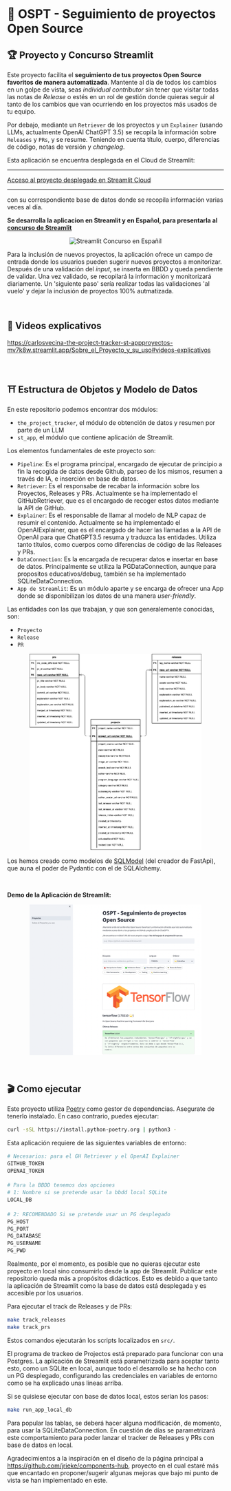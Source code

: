 # 🔎 OSPT - Seguimiento de proyectos Open Source

## 🏆 Proyecto y Concurso Streamlit

Este proyecto facilita el **seguimiento de tus proyectos Open Source favoritos de manera automatizada**. Mantente al día de todos los cambios en un golpe de vista, seas *individual contributor* sin tener que visitar todas las notas de *Release* o estés en un rol de gestión donde quieras seguir al tanto de los cambios que van ocurriendo en los proyectos más usados de tu equipo.

Por debajo, mediante un `Retriever` de los proyectos y un `Explainer` (usando LLMs, actualmente OpenAI ChatGPT 3.5) se recopila la información sobre `Releases` y `PRs`, y se resume. Teniendo en cuenta título, cuerpo, diferencias de código, notas de versión y *changelog*.

Esta aplicación se encuentra desplegada en el Cloud de Streamlit:

----
[Acceso al proyecto desplegado en Streamlit Cloud](https://carlosvecina-the-project-tracker-st-appproyectos-mv7k8w.streamlit.app/)

----

con su correspondiente base de datos donde se recopila información varias veces al día.

**Se desarrolla la aplicacion en Streamlit y en Español, para presentarla al [concurso de Streamlit](https://discuss.streamlit.io/t/anunciando-el-concurso-de-streamlit-en-espanol/40274)**

<p align="center">
  <img src="https://global.discourse-cdn.com/business7/uploads/streamlit/optimized/3X/1/4/14ff1b75e72ff93755287ef61217f72c746a20da_2_1000x1000.jpeg" width="250" title="Streamlit Concurso en Españil">
</p>

Para la inclusión de nuevos proyectos, la aplicación ofrece un campo de entrada donde los usuarios pueden sugerir nuevos proyectos a monitorizar. Después de una validación del *input*, se inserta en BBDD y queda pendiente de validar. Una vez validado, se recopilará la información y monitorizará diariamente. Un 'siguiente paso' sería realizar todas las validaciones 'al vuelo' y dejar la inclusión de proyectos 100% autmatizada.

<br>

## 🎥 Videos explicativos
https://carlosvecina-the-project-tracker-st-appproyectos-mv7k8w.streamlit.app/Sobre_el_Proyecto_y_su_uso#videos-explicativos

<br>

## ⛩ Estructura de Objetos y Modelo de Datos

En este repositorio podemos encontrar dos módulos:
-  `the_project_tracker`, el módulo de obtención de datos y resumen por parte de un LLM
-  `st_app`, el módulo que contiene aplicación de Streamlit.

Los elementos fundamentales de este proyecto son:
- `Pipeline`: Es el programa principal, encargado de ejecutar de principio a fin la recogida de datos desde Github, parseo de los mismos, resumen a través de IA, e inserción en base de datos.
- `Retriever`: Es el responsabe de recabar la información sobre los Proyectos, Releases y PRs. Actualmente se ha implementado el GitHubRetriever, que es el encargado de recoger estos datos mediante la API de GitHub.
- `Explainer`: Es el responsable de llamar al modelo de NLP capaz de resumir el contenido. Actualmente se ha implementado el OpenAIExplainer, que es el encargado de hacer las llamadas a la API de OpenAI para que ChatGPT3.5 resuma y traduzca las entidades. Utiliza tanto títulos, como cuerpos como diferencias de código de las Releases y PRs.
- `DataConnection`: Es la encargada de recuperar datos e insertar en base de datos. Principalmente se utiliza la PGDataConnection, aunque para propositos educativos/debug, también se ha implementado SQLiteDataConnection.
- `App de Streamlit`: Es un módulo aparte y se encarga de ofrecer una App donde se disponibilizan los datos de una manera *user-friendly*.

Las entidades con las que trabajan, y que son generalemente conocidas, son:
- `Proyecto`
- `Release`
- `PR`

<p align="center">
  <img src="./docs/data_models.drawio.png" width="400" title="Streamlit Concurso en Españil">
</p>


Los hemos creado como modelos de [SQLModel](https://sqlmodel.tiangolo.com/) (del creador de FastApi), que auna el poder de Pydantic con el de SQLAlchemy.

<br>

**Demo de la Aplicación de Streamlit:**

<p align="center">
  <img src="./docs/demo.png" width="400" title="Streamlit Concurso en Españil">
</p>

<br>

## 🎬 Como ejecutar

Este proyecto utiliza [Poetry](https://python-poetry.org/docs/) como gestor de dependencias. Asegurate de tenerlo instalado. En caso contrario, puedes ejecutar:

```bash
curl -sSL https://install.python-poetry.org | python3 -
```

Esta aplicación requiere de las siguientes variables de entorno:
```bash
# Necesarios: para el GH Retriever y el OpenAI Explainer
GITHUB_TOKEN
OPENAI_TOKEN

# Para la BBDD tenemos dos opciones
# 1: Nombre si se pretende usar la bbdd local SQLite
LOCAL_DB

# 2: RECOMENDADO Si se pretende usar un PG desplegado
PG_HOST
PG_PORT
PG_DATABASE
PG_USERNAME
PG_PWD
```

Realmente, por el momento, es posible que no quieras ejecutar este proyecto en local sino consumirlo desde la app de Streamlit. Publicar este repositorio queda más a propósitos didácticos. Esto es debido a que tanto la aplicación de Streamlit como la base de datos está desplegada y es accesible por los usuarios.

Para ejecutar el track de Releases y de PRs:
```bash
make track_releases
make track_prs
```

Estos comandos ejecutarán los scripts localizados en `src/`.

El programa de trackeo de Projectos está preparado para funcionar con una Postgres. La aplicación de Streamlit está parametrizada para aceptar tanto esto, como un SQLite en local, aunque todo el desarrollo se ha hecho con un PG desplegado, configurando las credenciales en variables de entorno como se ha explicado unas lineas arriba.

Si se quisiese ejecutar con base de datos local, estos serían los pasos:

```bash
make run_app_local_db
```
Para popular las tablas, se deberá hacer alguna modificación, de momento, para usar la SQLiteDataConnection. En cuestión de días se parametrizará este comportamiento para poder lanzar el tracker de Releases y PRs con base de datos en local.


Agradecimientos a la inspiración en el diseño de la página principal a https://github.com/jrieke/components-hub, proyecto en el cual estaré más que encantado en proponer/sugerir algunas mejoras que bajo mi punto de vista se han implementado en este.
